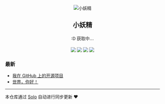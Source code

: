 <p align="center"><img alt="小妖精" src="https://static.b3log.org/images/brand/solo-32.png"></p><h2 align="center">
小妖精
</h2>

<h4 align="center"><p id="hitokoto" style="color:DimGray">:D 获取中...</p></h4>
<p align="center"><a title="小妖精" target="_blank" href="https://github.com/headplan/solo-blog"><img src="https://img.shields.io/github/last-commit/headplan/solo-blog.svg?style=flat-square&color=FF9900"></a>
<a title="GitHub repo size in bytes" target="_blank" href="https://github.com/headplan/solo-blog"><img src="https://img.shields.io/github/repo-size/headplan/solo-blog.svg?style=flat-square"></a>
<a title="Solo Version" target="_blank" href="https://github.com/b3log/solo/releases"><img src="https://img.shields.io/badge/solo-3.6.7-f1e05a.svg?style=flat-square&color=blueviolet"></a>
<a title="Hits" target="_blank" href="https://github.com/b3log/hits"><img src="https://hits.b3log.org/headplan/solo-blog.svg"></a></p>

### 最新

* [我在 GitHub 上的开源项目](http://blog.lartisan.cn/my-github-repos)
* [世界，你好！](http://blog.lartisan.cn/hello-solo)



---

本仓库通过 [Solo](https://github.com/b3log/solo) 自动进行同步更新 ❤️ 
